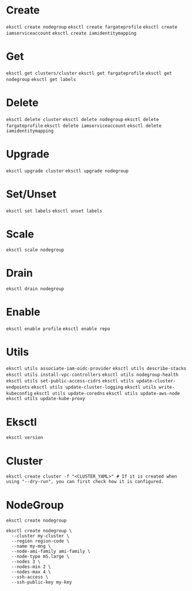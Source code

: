 # Create
```eksctl create nodegroup```
```eksctl create fargateprofile```
```eksctl create iamserviceaccount```
```eksctl create iamidentitymapping```

# Get
```eksctl get clusters/cluster```
```eksctl get fargateprofile```
```eksctl get nodegroup```
```eksctl get labels```

# Delete
```eksctl delete cluster```
```eksctl delete nodegroup```
```eksctl delete fargateprofile```
```eksctl delete iamserviceaccount```
```eksctl delete iamidentitymapping```

# Upgrade
```eksctl upgrade cluster```
```eksctl upgrade nodegroup```

# Set/Unset
```eksctl set labels```
```eksctl unset labels```

# Scale
```eksctl scale nodegroup```

# Drain
```eksctl drain nodegroup```

# Enable
```eksctl enable profile```
```eksctl enable repo```

# Utils
```eksctl utils associate-iam-oidc-provider```
```eksctl utils describe-stacks```
```eksctl utils install-vpc-controllers```
```eksctl utils nodegroup-health```
```eksctl utils set-public-access-cidrs```
```eksctl utils update-cluster-endpoints```
```eksctl utils update-cluster-logging```
```eksctl utils write-kubeconfig```
```eksctl utils update-coredns```
```eksctl utils update-aws-node```
```eksctl utils update-kube-proxy```

# Eksctl
```eksctl version```

# Cluster
``` eksctl create cluster -f "<CLUSTER_YAML>" # If it is created when using "--dry-run", you can first check how it is configured. ```


# NodeGroup
```eksctl create nodegroup```
```
eksctl create nodegroup \
  --cluster my-cluster \
  --region region-code \
  --name my-mng \
  --node-ami-family ami-family \
  --node-type m5.large \
  --nodes 3 \
  --nodes-min 2 \
  --nodes-max 4 \
  --ssh-access \
  --ssh-public-key my-key
```
